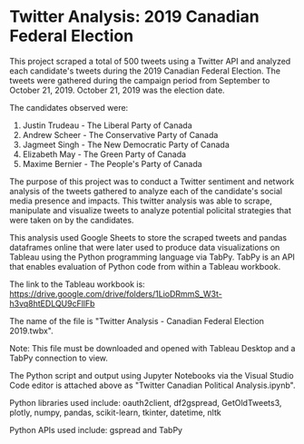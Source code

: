 # Twitter Analysis: 2019 Canadian Federal Election

This project scraped a total of 500 tweets using a Twitter API and analyzed each candidate's tweets during the 2019 Canadian Federal Election.
The tweets were gathered during the campaign period from September to October 21, 2019. October 21, 2019 was the election date.

The candidates observed were:
1. Justin Trudeau - The Liberal Party of Canada
2. Andrew Scheer - The Conservative Party of Canada
3. Jagmeet Singh - The New Democratic Party of Canada
4. Elizabeth May - The Green Party of Canada
5. Maxime Bernier - The People's Party of Canada

The purpose of this project was to conduct a Twitter sentiment and network analysis of the tweets gathered to analyze each of the candidate's social media presence and impacts.
This twitter analysis was able to scrape, manipulate and visualize tweets to analyze potential policital strategies that were taken on by the candidates.

This analysis used Google Sheets to store the scraped tweets and pandas dataframes online that were later used to produce data visualizations on Tableau using the Python programming language via TabPy.
TabPy is an API that enables evaluation of Python code from within a Tableau workbook.

The link to the Tableau workbook is: https://drive.google.com/drive/folders/1LioDRmmS_W3t-h3vq8htEDLQU9cFllFb 

The name of the file is "Twitter Analysis - Canadian Federal Election 2019.twbx".

Note: This file must be downloaded and opened with Tableau Desktop and a TabPy connection to view.

The Python script and output using Jupyter Notebooks via the Visual Studio Code editor is attached above as "Twitter Canadian Political Analysis.ipynb".

Python libraries used include: oauth2client, df2gspread, GetOldTweets3, plotly, numpy, pandas, scikit-learn, tkinter, datetime, nltk

Python APIs used include: gspread and TabPy
